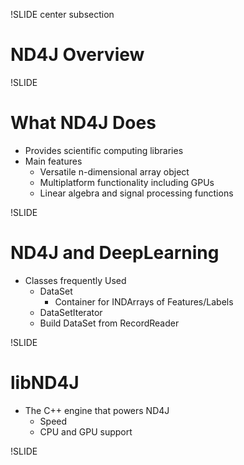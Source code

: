 !SLIDE center subsection

# ND4J Overview


!SLIDE

# What ND4J Does

* Provides scientific computing libraries
* Main features
	* Versatile n-dimensional array object
	* Multiplatform functionality including GPUs
	* Linear algebra and signal processing functions



!SLIDE

# ND4J and DeepLearning

* Classes frequently Used
	* DataSet
	  * Container for INDArrays of Features/Labels
	* DataSetIterator
	 * Build DataSet from RecordReader

!SLIDE


# libND4J

* The C++ engine that powers ND4J
	* Speed
	* CPU and GPU support


!SLIDE

